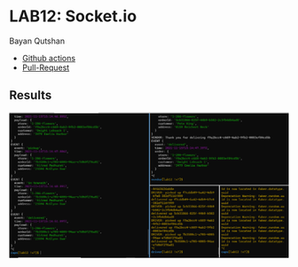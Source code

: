 # LAB12: Socket.io
Bayan Qutshan

* [Github actions](https://github.com/BianQt/caps/actions)
* [Pull-Request](https://github.com/BianQt/caps/pull/2)


## Results
![notes](./sc.png)
